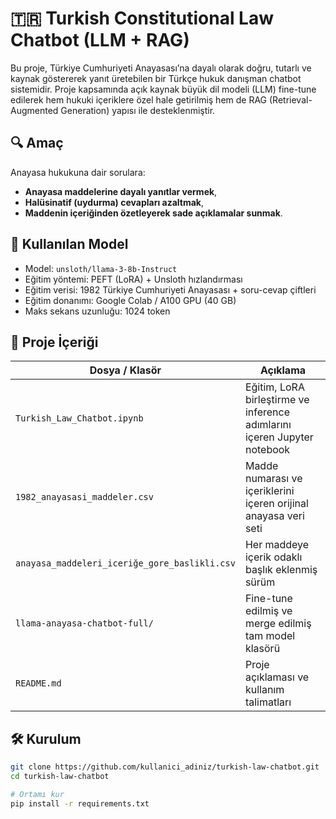 # 🇹🇷 Turkish Constitutional Law Chatbot (LLM + RAG)

Bu proje, Türkiye Cumhuriyeti Anayasası’na dayalı olarak doğru, tutarlı ve kaynak göstererek yanıt üretebilen bir Türkçe hukuk danışman chatbot sistemidir. Proje kapsamında açık kaynak büyük dil modeli (LLM) fine-tune edilerek hem hukuki içeriklere özel hale getirilmiş hem de RAG (Retrieval-Augmented Generation) yapısı ile desteklenmiştir.

## 🔍 Amaç

Anayasa hukukuna dair sorulara:
- **Anayasa maddelerine dayalı yanıtlar vermek**,
- **Halüsinatif (uydurma) cevapları azaltmak**,
- **Maddenin içeriğinden özetleyerek sade açıklamalar sunmak**.

## 🧠 Kullanılan Model

- Model: `unsloth/llama-3-8b-Instruct`
- Eğitim yöntemi: PEFT (LoRA) + Unsloth hızlandırması
- Eğitim verisi: 1982 Türkiye Cumhuriyeti Anayasası + soru-cevap çiftleri
- Eğitim donanımı: Google Colab / A100 GPU (40 GB)
- Maks sekans uzunluğu: 1024 token

## 📁 Proje İçeriği

| Dosya / Klasör                          | Açıklama |
|----------------------------------------|----------|
| `Turkish_Law_Chatbot.ipynb`            | Eğitim, LoRA birleştirme ve inference adımlarını içeren Jupyter notebook |
| `1982_anayasasi_maddeler.csv`          | Madde numarası ve içeriklerini içeren orijinal anayasa veri seti |
| `anayasa_maddeleri_iceriğe_gore_baslikli.csv` | Her maddeye içerik odaklı başlık eklenmiş sürüm |
| `llama-anayasa-chatbot-full/`          | Fine-tune edilmiş ve merge edilmiş tam model klasörü |
| `README.md`                            | Proje açıklaması ve kullanım talimatları |

## 🛠️ Kurulum

```bash
git clone https://github.com/kullanici_adiniz/turkish-law-chatbot.git
cd turkish-law-chatbot

# Ortamı kur
pip install -r requirements.txt
